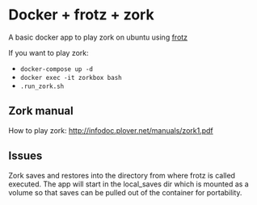 # Docker + frotz + zork

A basic docker app to play zork on ubuntu using [frotz](https://davidgriffith.gitlab.io/frotz/)

If you want to play zork:

- `docker-compose up -d`
- `docker exec -it zorkbox bash`
- `.run_zork.sh`

## Zork manual

How to play zork: http://infodoc.plover.net/manuals/zork1.pdf


## Issues
Zork saves and restores into the directory from where frotz is called executed. The app will start in the local_saves dir which is mounted as a volume so that saves can be pulled out of the container for portability.

